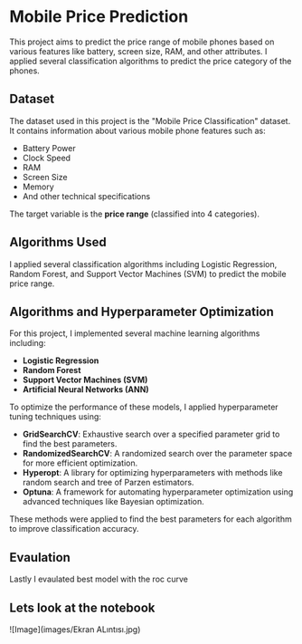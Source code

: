 # Mobile Price Prediction #

This project aims to predict the price range of mobile phones based on various features like battery, screen size, RAM, and other attributes. I applied several classification algorithms to predict the price category of the phones.


## Dataset ##

The dataset used in this project is the "Mobile Price Classification" dataset. It contains information about various mobile phone features such as:

- Battery Power
- Clock Speed
- RAM
- Screen Size
- Memory
- And other technical specifications

The target variable is the **price range** (classified into 4 categories).
## Algorithms Used ##

I applied several classification algorithms including Logistic Regression, Random Forest, and Support Vector Machines (SVM) to predict the mobile price range.
## Algorithms and Hyperparameter Optimization ##

For this project, I implemented several machine learning algorithms including:

- **Logistic Regression**
- **Random Forest**
- **Support Vector Machines (SVM)**
- **Artificial Neural Networks (ANN)**

To optimize the performance of these models, I applied hyperparameter tuning techniques using:

- **GridSearchCV**: Exhaustive search over a specified parameter grid to find the best parameters.
- **RandomizedSearchCV**: A randomized search over the parameter space for more efficient optimization.
- **Hyperopt**: A library for optimizing hyperparameters with methods like random search and tree of Parzen estimators.
- **Optuna**: A framework for automating hyperparameter optimization using advanced techniques like Bayesian optimization.

These methods were applied to find the best parameters for each algorithm to improve classification accuracy.
## Evaulation ##
Lastly I evaulated best model with the roc curve


## Lets look at the notebook ##

![Image](images/Ekran ALıntısı.jpg)





















